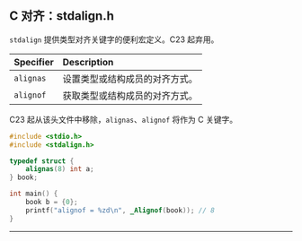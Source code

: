 ## C 对齐：stdalign.h

`stdalign` 提供类型对齐关键字的便利宏定义。C23 起弃用。

| Specifier | Description                    |
| :-------- | :----------------------------- |
| `alignas` | 设置类型或结构成员的对齐方式。 |
| `alignof` | 获取类型或结构成员的对齐方式。 |

C23 起从该头文件中移除，`alignas`、`alignof` 将作为 C 关键字。

```c
#include <stdio.h>
#include <stdalign.h>

typedef struct {
	alignas(8) int a;
} book;

int main() {
	book b = {0};
	printf("alignof = %zd\n", _Alignof(book)); // 8
}
```

---